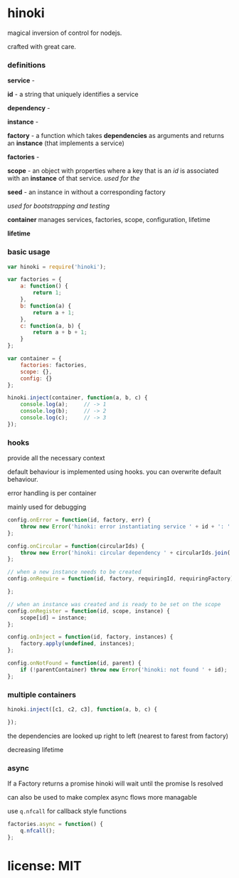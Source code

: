 # hinoki

magical inversion of control for nodejs.

crafted with great care.

### definitions

**service** -

**id** - a string that uniquely identifies a service

**dependency** - 

**instance** -

**factory** - a function which takes **dependencies** as arguments and returns an **instance** (that implements a service)

**factories** - 

**scope** - an object with properties where a key that is an *id* is associated  with an **instance** of that service.
*used for the*

**seed** - an instance in without a corresponding factory

*used for bootstrapping and testing*

**container** manages services, factories, scope, configuration, lifetime

**lifetime**

### basic usage

```javascript
var hinoki = require('hinoki');

var factories = {
    a: function() {
        return 1;
    },
    b: function(a) {
        return a + 1;
    },
    c: function(a, b) {
        return a + b + 1;
    }
};

var container = {
    factories: factories,
    scope: {},
    config: {}
};

hinoki.inject(container, function(a, b, c) {
    console.log(a);     // -> 1
    console.log(b);     // -> 2
    console.log(c);     // -> 3
});
```

### hooks

provide all the necessary context

default behaviour is implemented using hooks. you can overwrite default behaviour.

error handling is per container

mainly used for debugging

```javascript
config.onError = function(id, factory, err) {
    throw new Error('hinoki: error instantiating service ' + id + ': ' + err.message);
};

config.onCircular = function(circularIds) {
    throw new Error('hinoki: circular dependency ' + circularIds.join(' <- '));
};

// when a new instance needs to be created
config.onRequire = function(id, factory, requiringId, requiringFactory) {

};

// when an instance was created and is ready to be set on the scope
config.onRegister = function(id, scope, instance) {
    scope[id] = instance;
};

config.onInject = function(id, factory, instances) {
    factory.apply(undefined, instances);
};

config.onNotFound = function(id, parent) {
    if (!parentContainer) throw new Error('hinoki: not found ' + id);
};
```

### multiple containers

```javascript
hinoki.inject([c1, c2, c3], function(a, b, c) {

});
```

the dependencies are looked up right to left (nearest to farest from factory)

decreasing lifetime

### async

If a Factory returns a promise hinoki will wait until the promise Is resolved

can also be used to make complex async flows more managable

use `q.nfcall` for callback style functions

```javascript
factories.async = function() {
    q.nfcall();
};
```

# license: MIT
